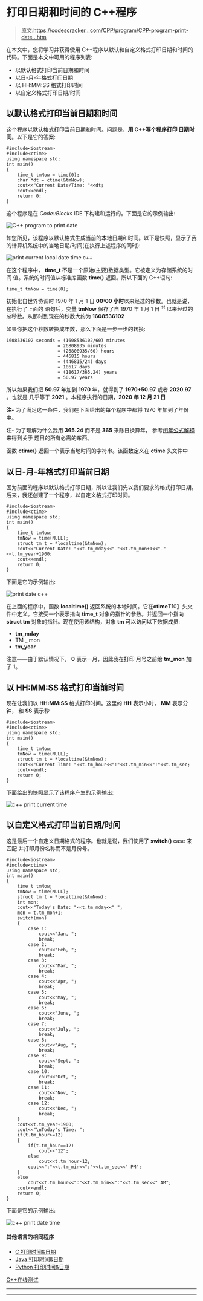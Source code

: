 # 打印日期和时间的 C++程序

> 原文:[https://codescracker . com/CPP/program/CPP-program-print-date . htm](https://codescracker.com/cpp/program/cpp-program-print-date.htm)

在本文中，您将学习并获得使用 C++程序以默认和自定义格式打印日期和时间的代码。下面是本文中可用的程序列表:

*   以默认格式打印当前日期和时间
*   以日-月-年格式打印日期
*   以 HH:MM:SS 格式打印时间
*   以自定义格式打印日期/时间

## 以默认格式打印当前日期和时间

这个程序以默认格式打印当前日期和时间。问题是，**用 C++写个程序打印 日期时间**。以下是它的答案:

```
#include<iostream>
#include<ctime>
using namespace std;
int main()
{
    time_t tmNow = time(0);
    char *dt = ctime(&tmNow);
    cout<<"Current Date/Time: "<<dt;
    cout<<endl;
    return 0;
}
```

这个程序是在 *Code::Blocks* IDE 下构建和运行的。下面是它的示例输出:

![C++ program to print date](../Images/0771378df738bbe88dcb8d1dbb579a43.png)

如您所见，该程序以默认格式生成当前的本地日期和时间。以下是快照，显示了我的计算机系统中的当地日期/时间(在执行上述程序的同时):

![print current local date time c++](../Images/04743b8f99b102e797f33f2a427396f9.png)

在这个程序中， **time_t** 不是一个原始(主要)数据类型。它被定义为存储系统的时间 值。系统的时间值从标准库函数 **time()** 返回。所以下面的 C++语句:

```
time_t tmNow = time(0);
```

初始化自世界协调时 1970 年 1 月 1 日 **00:00 小时**以来经过的秒数。也就是说，在执行了上面的 语句后，变量 **tmNow** 保存了自 1970 年 1 月 1 日 <sup>st</sup> 以来经过的总秒数。从那时到现在的秒数大约为 **1608536102**

如果你把这个秒数转换成年数，那么下面是一步一步的转换:

```
1608536102 seconds = (1608536102/60) minutes
                   = 26808935 minutes
                   = (26808935/60) hours
                   = 446815 hours
                   = (446815/24) days
                   = 18617 days
                   = (18617/365.24) years
                   = 50.97 years
```

所以如果我们把 **50.97** 年加到 **1970** 年，就得到了 **1970+50.97** 或者 **2020.97** 。也就是 几乎等于 **2021** 。本程序执行的日期，**2020 年 12 月 21 日**

**注-** 为了满足这一条件，我们在下面给出的每个程序中都将 1970 年加到了年份中。

**注-** 为了理解为什么我用 **365.24** 而不是 **365** 来除日换算年， 参考[闰年公式解释](/nonprog/leap-year.htm)来得到关于 题目的所有必需的东西。

函数 **ctime()** 返回一个表示当地时间的字符串。该函数定义在 **ctime** 头文件中

## 以日-月-年格式打印当前日期

因为前面的程序以默认格式打印日期，所以让我们先以我们要求的格式打印日期。后来，我还创建了一个程序，以自定义格式打印时间。

```
#include<iostream>
#include<ctime>
using namespace std;
int main()
{
    time_t tmNow;
    tmNow = time(NULL);
    struct tm t = *localtime(&tmNow);
    cout<<"Current Date: "<<t.tm_mday<<"-"<<t.tm_mon+1<<"-"<<t.tm_year+1900;
    cout<<endl;
    return 0;
}
```

下面是它的示例输出:

![print date c++](../Images/7386178150745e283c03bc54c0cddfc1.png)

在上面的程序中，函数 **localtime()** 返回系统的本地时间。它在**ctime**T10】头文件中定义。它接受一个表示指向 **time_t** 对象的指针的参数。并返回一个指向 **struct tm** 对象的指针。现在使用该结构，对象 **tm** 可以访问以下数据成员:

*   **tm_mday**
*   TM _ mon
*   **tm_year**

注意——由于默认情况下， **0** 表示一月，因此我在打印 月号之前给 **tm_mon** 加了 1。

## 以 HH:MM:SS 格式打印当前时间

现在让我们以 **HH:MM:SS** 格式打印时间。这里的 **HH** 表示小时， **MM** 表示分钟， 和 **SS** 表示秒

```
#include<iostream>
#include<ctime>
using namespace std;
int main()
{
    time_t tmNow;
    tmNow = time(NULL);
    struct tm t = *localtime(&tmNow);
    cout<<"Current Time: "<<t.tm_hour<<":"<<t.tm_min<<":"<<t.tm_sec;
    cout<<endl;
    return 0;
}
```

下面给出的快照显示了该程序产生的示例输出:

![c++ print current time](../Images/54133dba627168b210152bcbf23f9c68.png)

## 以自定义格式打印当前日期/时间

这是最后一个自定义日期格式的程序。也就是说，我们使用了 **switch()** case 来匹配 并打印月份名称而不是月份号。

```
#include<iostream>
#include<ctime>
using namespace std;
int main()
{
    time_t tmNow;
    tmNow = time(NULL);
    struct tm t = *localtime(&tmNow);
    int mon;
    cout<<"Today's Date: "<<t.tm_mday<<" ";
    mon = t.tm_mon+1;
    switch(mon)
    {
        case 1:
            cout<<"Jan, ";
            break;
        case 2:
            cout<<"Feb, ";
            break;
        case 3:
            cout<<"Mar, ";
            break;
        case 4:
            cout<<"Apr, ";
            break;
        case 5:
            cout<<"May, ";
            break;
        case 6:
            cout<<"June, ";
            break;
        case 7:
            cout<<"July, ";
            break;
        case 8:
            cout<<"Aug, ";
            break;
        case 9:
            cout<<"Sept, ";
            break;
        case 10:
            cout<<"Oct, ";
            break;
        case 11:
            cout<<"Nov, ";
            break;
        case 12:
            cout<<"Dec, ";
            break;
    }
    cout<<t.tm_year+1900;
    cout<<"\nToday's Time: ";
    if(t.tm_hour>=12)
    {
        if(t.tm_hour==12)
            cout<<"12";
        else
            cout<<t.tm_hour-12;
        cout<<":"<<t.tm_min<<":"<<t.tm_sec<<" PM";
    }
    else
        cout<<t.tm_hour<<":"<<t.tm_min<<":"<<t.tm_sec<<" AM";
    cout<<endl;
    return 0;
}
```

下面是它的示例输出:

![c++ print date time](../Images/ff4b03525a8b120d5f9818998527ba0d.png)

#### 其他语言的相同程序

*   [C 打印时间&日期](/c/program/c-program-print-date.htm)
*   [Java 打印时间&日期](/java/program/java-program-print-time-date.htm)
*   [Python 打印时间&日期](/python/program/python-program-print-date-time.htm)

[C++在线测试](/exam/showtest.php?subid=3)

* * *

* * *